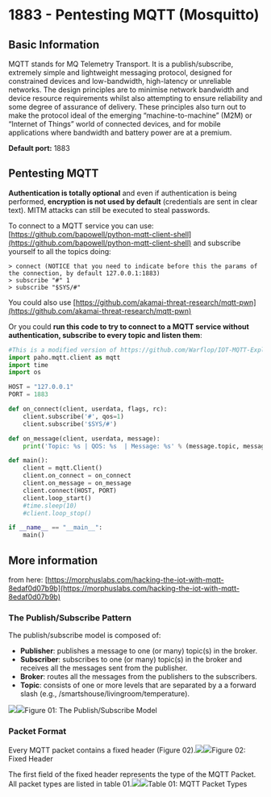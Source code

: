 # 1883 - Pentesting MQTT \(Mosquitto\)

## Basic Information

MQTT stands for MQ Telemetry Transport. It is a publish/subscribe, extremely simple and lightweight messaging protocol, designed for constrained devices and low-bandwidth, high-latency or unreliable networks. The design principles are to minimise network bandwidth and device resource requirements whilst also attempting to ensure reliability and some degree of assurance of delivery. These principles also turn out to make the protocol ideal of the emerging “machine-to-machine” \(M2M\) or “Internet of Things” world of connected devices, and for mobile applications where bandwidth and battery power are at a premium.

**Default port:** 1883

## Pentesting MQTT

**Authentication is totally optional** and even if authentication is being performed, **encryption is not used by default** \(credentials are sent in clear text\). MITM attacks can still be executed to steal passwords.

To connect to a MQTT service you can use: [https://github.com/bapowell/python-mqtt-client-shell](https://github.com/bapowell/python-mqtt-client-shell) and subscribe yourself to all the topics doing:

```text
> connect (NOTICE that you need to indicate before this the params of the connection, by default 127.0.0.1:1883)
> subscribe "#" 1
> subscribe "$SYS/#"
```

You could also use [https://github.com/akamai-threat-research/mqtt-pwn](https://github.com/akamai-threat-research/mqtt-pwn)

Or you could **run this code to try to connect to a MQTT service without authentication, subscribe to every topic and listen them**:

```python
#This is a modified version of https://github.com/Warflop/IOT-MQTT-Exploit/blob/master/mqtt.py
import paho.mqtt.client as mqtt
import time
import os

HOST = "127.0.0.1"
PORT = 1883

def on_connect(client, userdata, flags, rc):
    client.subscribe('#', qos=1)
    client.subscribe('$SYS/#')

def on_message(client, userdata, message):
    print('Topic: %s | QOS: %s  | Message: %s' % (message.topic, message.qos, message.payload))

def main():
    client = mqtt.Client()
    client.on_connect = on_connect
    client.on_message = on_message
    client.connect(HOST, PORT)
    client.loop_start()
    #time.sleep(10)
    #client.loop_stop()

if __name__ == "__main__":
    main()
```

## More information

from here: [https://morphuslabs.com/hacking-the-iot-with-mqtt-8edaf0d07b9b](https://morphuslabs.com/hacking-the-iot-with-mqtt-8edaf0d07b9b)

### The Publish/Subscribe Pattern <a id="b667"></a>

The publish/subscribe model is composed of:

* **Publisher**: publishes a message to one \(or many\) topic\(s\) in the broker.
* **Subscriber**: subscribes to one \(or many\) topic\(s\) in the broker and receives all the messages sent from the publisher.
* **Broker**: routes all the messages from the publishers to the subscribers.
* **Topic**: consists of one or more levels that are separated by a a forward slash \(e.g., /smartshouse/livingroom/temperature\).

![](https://miro.medium.com/max/60/1*sIxvchdgHSqAGebJjFHBAg.png?q=20)![](https://miro.medium.com/max/1073/1*sIxvchdgHSqAGebJjFHBAg.png)Figure 01: The Publish/Subscribe Model

### Packet Format <a id="f15a"></a>

Every MQTT packet contains a fixed header \(Figure 02\).![](https://miro.medium.com/max/60/1*k6RkAHEk0576geQGUcKSTA.png?q=20)![](https://miro.medium.com/max/838/1*k6RkAHEk0576geQGUcKSTA.png)Figure 02: Fixed Header

The first field of the fixed header represents the type of the MQTT Packet. All packet types are listed in table 01.![](https://miro.medium.com/max/60/1*z0fhdUVzGa0PLikH_cyBmQ.png?q=20)![](https://miro.medium.com/max/1469/1*z0fhdUVzGa0PLikH_cyBmQ.png)Table 01: MQTT Packet Types

